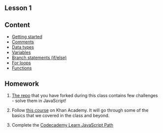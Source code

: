 Lesson 1
---

## Content
 - [Getting started](/js-core/getting-started.md)
 - [Comments](/js-core/comments.md)
 - [Data types](/js-core/data-types.md)
 - [Variables](/js-core/variables.md)
 - [Branch statements (if/else)](/js-core/branch-statements.md)
 - [For loops](/js-core/for-loops.md)
 - [Functions](/js-core/functions.md)

## Homework

1. [The repo](https://github.com/Code-Your-Future/JS-Core-1-Exercises) that you have forked during this class contains few challenges - solve them in JavaScript!

2. Follow [this course](https://www.khanacademy.org/computing/computer-programming/programming) on Khan Academy. It will go through some of the basics that we covered in the class and beyond.

3. Complete the [Codecademy Learn JavaScript Path](https://www.codecademy.com/learn/learn-javascript)
